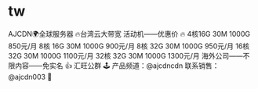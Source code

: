 # tw
AJCDN🌍全球服务器 🔥台湾云大带宽 活动机——优惠价 🔥  4核16G 30M 1000G 850元/月 8核 16G 30M 1000G 900元/月 8核 32G 30M 1000G 950元/月 16核 32G 30M 1000G 1100元/月 32核 32G 30M 1000G 1300元/月 海外公司——不限内容——免实名 👍 汇旺公群 🕹 产品频道：@ajcdncdn 联系销售：@ajcdn003 🌼
